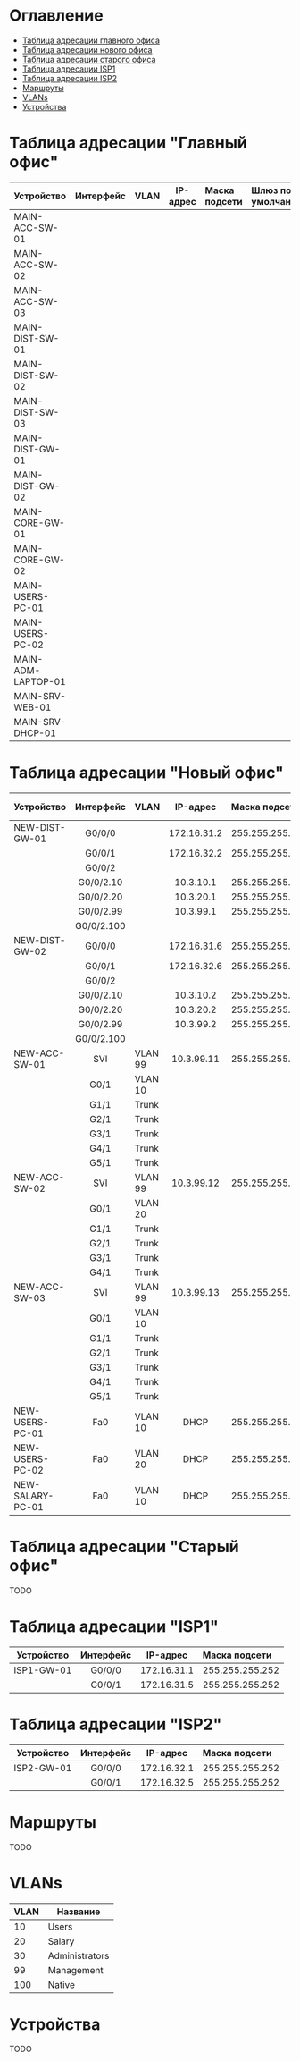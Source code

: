 # Оглавление
* [Таблица адресации главного офиса](#table1)
* [Таблица адресации нового офиса](#table2)
* [Таблица адресации старого офиса](#table3)
* [Таблица адресации ISP1](#table-isp1)
* [Таблица адресации ISP2](#table-isp2)
* [Маршруты](#routes)
* [VLANs](#vlans)
* [Устройства](#devices)

# <a name="table1"></a>Таблица адресации "Главный офис"
| Устройство         | Интерфейс  |   VLAN   |   IP-адрес   | Маска подсети   | Шлюз по умолчанию |
| ------------------ | :--------: | :------- | :----------: | :-------------- | :---------------- |
| MAIN-ACC-SW-01     |            |          |              |                 |                   |
| MAIN-ACC-SW-02     |            |          |              |                 |                   |
| MAIN-ACC-SW-03     |            |          |              |                 |                   |
| MAIN-DIST-SW-01    |            |          |              |                 |                   |
| MAIN-DIST-SW-02    |            |          |              |                 |                   |
| MAIN-DIST-SW-03    |            |          |              |                 |                   |
| MAIN-DIST-GW-01    |            |          |              |                 |                   |
| MAIN-DIST-GW-02    |            |          |              |                 |                   |
| MAIN-CORE-GW-01    |            |          |              |                 |                   |
| MAIN-CORE-GW-02    |            |          |              |                 |                   |
| MAIN-USERS-PC-01   |            |          |              |                 |                   |
| MAIN-USERS-PC-02   |            |          |              |                 |                   |
| MAIN-ADM-LAPTOP-01 |            |          |              |                 |                   |
| MAIN-SRV-WEB-01    |            |          |              |                 |                   |
| MAIN-SRV-DHCP-01   |            |          |              |                 |                   |

# <a name="table2"></a>Таблица адресации "Новый офис"
| Устройство       | Интерфейс  |   VLAN   |  IP-адрес    | Маска подсети   | Шлюз по умолчанию |
| ---------------- | :--------: | :------- | :----------: | :-------------- | :---------------- |
| NEW-DIST-GW-01   | G0/0/0     |          | 172.16.31.2  | 255.255.255.252 | 172.16.31.1       |
|                  | G0/0/1     |          | 172.16.32.2  | 255.255.255.252 | 172.16.32.1       |
|                  | G0/0/2     |          |              |                 |                   |
|                  | G0/0/2.10  |          | 10.3.10.1    | 255.255.255.0   |                   |
|                  | G0/0/2.20  |          | 10.3.20.1    | 255.255.255.0   |                   |
|                  | G0/0/2.99  |          | 10.3.99.1    | 255.255.255.0   |                   |
|                  | G0/0/2.100 |          |              |                 |                   |
| NEW-DIST-GW-02   | G0/0/0     |          | 172.16.31.6  | 255.255.255.252 | 172.16.31.5       |
|                  | G0/0/1     |          | 172.16.32.6  | 255.255.255.252 | 172.16.32.5       |
|                  | G0/0/2     |          |              |                 |                   |
|                  | G0/0/2.10  |          | 10.3.10.2    | 255.255.255.0   |                   |
|                  | G0/0/2.20  |          | 10.3.20.2    | 255.255.255.0   |                   |
|                  | G0/0/2.99  |          | 10.3.99.2    | 255.255.255.0   |                   |
|                  | G0/0/2.100 |          |              |                 |                   |
| NEW-ACC-SW-01    | SVI        | VLAN 99  | 10.3.99.11   | 255.255.255.0   | 10.3.99.254       |
|                  | G0/1       | VLAN 10  |              |                 |                   |
|                  | G1/1       | Trunk    |              |                 |                   |
|                  | G2/1       | Trunk    |              |                 |                   |
|                  | G3/1       | Trunk    |              |                 |                   |
|                  | G4/1       | Trunk    |              |                 |                   |
|                  | G5/1       | Trunk    |              |                 |                   |
| NEW-ACC-SW-02    | SVI        | VLAN 99  | 10.3.99.12   | 255.255.255.0   | 10.3.99.254       |
|                  | G0/1       | VLAN 20  |              |                 |                   |
|                  | G1/1       | Trunk    |              |                 |                   |
|                  | G2/1       | Trunk    |              |                 |                   |
|                  | G3/1       | Trunk    |              |                 |                   |
|                  | G4/1       | Trunk    |              |                 |                   |
| NEW-ACC-SW-03    | SVI        | VLAN 99  | 10.3.99.13   | 255.255.255.0   | 10.3.99.254       |
|                  | G0/1       | VLAN 10  |              |                 |                   |
|                  | G1/1       | Trunk    |              |                 |                   |
|                  | G2/1       | Trunk    |              |                 |                   |
|                  | G3/1       | Trunk    |              |                 |                   |
|                  | G4/1       | Trunk    |              |                 |                   |
|                  | G5/1       | Trunk    |              |                 |                   |
| NEW-USERS-PC-01  | Fa0        | VLAN 10  | DHCP         | 255.255.255.0   | 10.3.10.254       |
| NEW-USERS-PC-02  | Fa0        | VLAN 20  | DHCP         | 255.255.255.0   | 10.3.20.254       |
| NEW-SALARY-PC-01 | Fa0        | VLAN 10  | DHCP         | 255.255.255.0   | 10.3.10.254       |

# <a name="table3"></a>Таблица адресации "Старый офис"
TODO

# <a name="table-isp-1"></a>Таблица адресации "ISP1"
| Устройство       | Интерфейс  | IP-адрес     | Маска подсети   |
| ---------------- | :--------: | :----------: | :-------------- |
| ISP1-GW-01       | G0/0/0     | 172.16.31.1  | 255.255.255.252 |
|                  | G0/0/1     | 172.16.31.5  | 255.255.255.252 |

# <a name="table-isp-2"></a>Таблица адресации "ISP2"
| Устройство       | Интерфейс  | IP-адрес     | Маска подсети   |
| ---------------- | :--------: | :----------: | :-------------- |
| ISP2-GW-01       | G0/0/0     | 172.16.32.1  | 255.255.255.252 |
|                  | G0/0/1     | 172.16.32.5  | 255.255.255.252 |

# <a name="routes"></a>Маршруты
TODO

# <a name="vlans"></a>VLANs
| VLAN   | Название         |
| ------ | ---------------- |
| 10     | Users            |
| 20     | Salary           |
| 30     | Administrators   |
| 99     | Management       |
| 100    | Native           |

# <a name="devices"></a>Устройства
TODO
